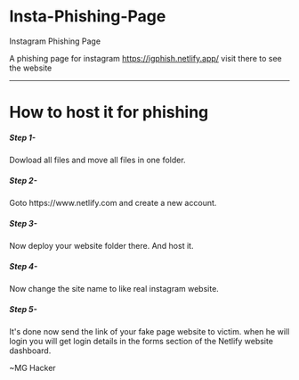 # Insta-Phishing-Page
Instagram Phishing Page 

A phishing page for instagram 
https://igphish.netlify.app/
visit there to see the website

<hr>
<h1> How to host it for phishing</h1>
<h5> Step 1- </h5> 
Dowload all files and move all files in one folder.<br>
<h5> Step 2- </h5> 
Goto https://www.netlify.com and create a new account.<br>
<h5> Step 3- </h5> 
Now deploy your website folder there.
And host it. <br>
<h5> Step 4- </h5> 
Now change the site name to like real instagram website.<br>
<h5> Step 5- </h5> 
It's done now send the link of your fake page website to victim.
when he will login you will get login details in the forms section of the Netlify website dashboard.



~MG Hacker 
